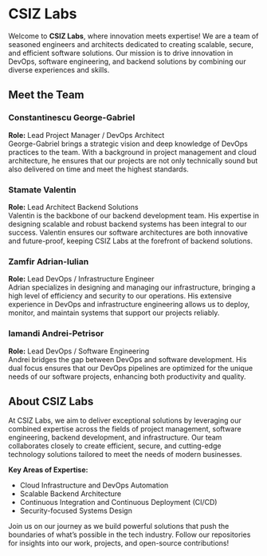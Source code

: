 # CSIZ Labs

Welcome to **CSIZ Labs**, where innovation meets expertise! We are a team of seasoned engineers and architects dedicated to creating scalable, secure, and efficient software solutions. Our mission is to drive innovation in DevOps, software engineering, and backend solutions by combining our diverse experiences and skills. 

## Meet the Team

### Constantinescu George-Gabriel
**Role:** Lead Project Manager / DevOps Architect  
George-Gabriel brings a strategic vision and deep knowledge of DevOps practices to the team. With a background in project management and cloud architecture, he ensures that our projects are not only technically sound but also delivered on time and meet the highest standards.

### Stamate Valentin
**Role:** Lead Architect Backend Solutions  
Valentin is the backbone of our backend development team. His expertise in designing scalable and robust backend systems has been integral to our success. Valentin ensures our software architectures are both innovative and future-proof, keeping CSIZ Labs at the forefront of backend solutions.

### Zamfir Adrian-Iulian
**Role:** Lead DevOps / Infrastructure Engineer  
Adrian specializes in designing and managing our infrastructure, bringing a high level of efficiency and security to our operations. His extensive experience in DevOps and infrastructure engineering allows us to deploy, monitor, and maintain systems that support our projects reliably.

### Iamandi Andrei-Petrisor
**Role:** Lead DevOps / Software Engineering  
Andrei bridges the gap between DevOps and software development. His dual focus ensures that our DevOps pipelines are optimized for the unique needs of our software projects, enhancing both productivity and quality.

## About CSIZ Labs

At CSIZ Labs, we aim to deliver exceptional solutions by leveraging our combined expertise across the fields of project management, software engineering, backend development, and infrastructure. Our team collaborates closely to create efficient, secure, and cutting-edge technology solutions tailored to meet the needs of modern businesses.

**Key Areas of Expertise:**
- Cloud Infrastructure and DevOps Automation
- Scalable Backend Architecture
- Continuous Integration and Continuous Deployment (CI/CD)
- Security-focused Systems Design

Join us on our journey as we build powerful solutions that push the boundaries of what’s possible in the tech industry. Follow our repositories for insights into our work, projects, and open-source contributions!
